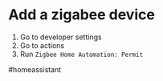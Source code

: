 # Add a zigabee device

1. Go to developer settings
2. Go to actions
3. Run `Zigbee Home Automation: Permit`

#homeassistant 